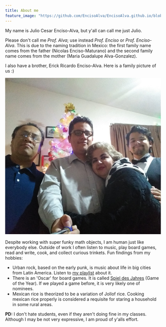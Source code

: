 ```yaml
---
title: About me
feature_image: "https://github.com/EncisoAlva/EncisoAlva.github.io/blob/main/img/banner_tulip.jpg?raw=true"
---
```


My name is Julio Cesar Enciso-Alva, but y'all can call me just Julio. 

Please don't call me _Prof. Alva_; use instead _Prof. Enciso_ or _Prof. Enciso-Alva_. 
This is due to the naming tradition in Mexico: the first family name comes from the father (Nicolas Enciso-Maturano) and the 
second family name comes from the mother (Maria Guadalupe Alva-Gonzalez).

I also have a brother, Erick Ricardo Enciso-Alva. Here is a family picture of us :)

![Family of Prof Enciso-Alva at a holiday in December.](https://github.com/EncisoAlva/EncisoAlva.github.io/blob/main/img/family.jpg?raw=true)

Despite working with super funky math objects, I am human just like everybody else. Outside of work I often listen to music, play board games, read and write, cook, and collect curious trinkets.
Fun findings from my hobbies:

* Urban rock, based on the early punk, is music about life in big cities from Latin America. Listen to [my playlist](https://open.spotify.com/playlist/6n2246dw0TA2m6GvpSwbXc?si=2a58573913bb4266) about it.
* There is an 'Oscar' for board games. It is called [Spiel des Jahres](https://www.spiel-des-jahres.de/en/games/) (Game of the Year). If we played a game before, it is very likely one of nominees.
* Mexican rice is theorized to be a variation of Jollof rice. Cooking  mexican rice properly is considered a requisite for staring a household in some rural areas.

**PD:** I don't hate students, even if they aren't doing fine in my classes. Although I may be not very expressive, I am proud of y'alls effort.